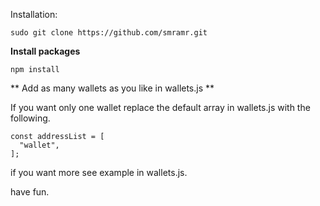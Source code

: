 Installation:

```
sudo git clone https://github.com/smramr.git
```
**Install packages**
```
npm install
```

** Add as many wallets as you like in wallets.js **

If you want only one wallet replace the default array in wallets.js with the following.

```
const addressList = [
  "wallet",
];
```
if you want more see example in wallets.js.

have fun.
